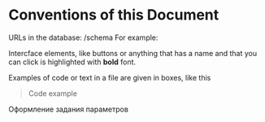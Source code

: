 # Conventions of this Document

URLs in the database: /schema
For example:

Intercface elements, like buttons or anything that has a name and that you can click is highlighted with **bold** font. 

Examples of code or text in a file are given in boxes, like this
> Code example
> 


Оформление задания параметров

